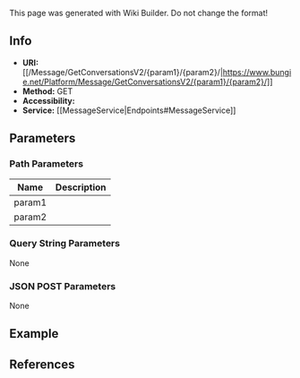 <span class="wiki-builder">This page was generated with Wiki Builder. Do not change the format!</span>

## Info

* **URI:** [[/Message/GetConversationsV2/{param1}/{param2}/|https://www.bungie.net/Platform/Message/GetConversationsV2/{param1}/{param2}/]]
* **Method:** GET
* **Accessibility:** 
* **Service:** [[MessageService|Endpoints#MessageService]]

## Parameters
### Path Parameters
Name | Description
---- | -----------
param1 | 
param2 | 

### Query String Parameters
None

### JSON POST Parameters
None

## Example


## References
